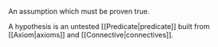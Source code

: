 An assumption which must be proven true.

A hypothesis is an untested [[Predicate|predicate]] built from [[Axiom|axioms]] and [[Connective|connectives]].


